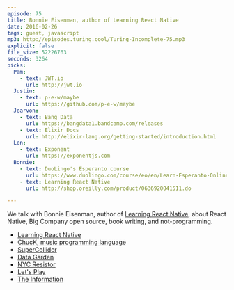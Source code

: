 ```yaml
---
episode: 75
title: Bonnie Eisenman, author of Learning React Native
date: 2016-02-26
tags: guest, javascript
mp3: http://episodes.turing.cool/Turing-Incomplete-75.mp3
explicit: false
file_size: 52226763
seconds: 3264
picks:
  Pam:
    - text: JWT.io
      url: http://jwt.io
  Justin:
    - text: p-e-w/maybe
      url: https://github.com/p-e-w/maybe
  Jearvon:
    - text: Bang Data
      url: https://bangdata1.bandcamp.com/releases
    - text: Elixir Docs
      url: http://elixir-lang.org/getting-started/introduction.html
  Len:
    - text: Exponent
      url: https://exponentjs.com
  Bonnie:
    - text: DuoLingo's Esperanto course
      url: https://www.duolingo.com/course/eo/en/Learn-Esperanto-Online
    - text: Learning React Native
      url: http://shop.oreilly.com/product/0636920041511.do

---
```


We talk with Bonnie Eisenman, author of [Learning React Native](http://shop.oreilly.com/product/0636920041511.do), about React Native, Big Company open source, book writing, and not-programming.

* [Learning React Native](http://shop.oreilly.com/product/0636920041511.do)
* [ChucK, music programming language](http://chuck.cs.princeton.edu/)
* [SuperCollider](https://supercollider.github.io/)
* [Data Garden](http://datagarden.org/)
* [NYC Resistor](http://www.nycresistor.com/)
* [Let's Play](https://en.wikipedia.org/wiki/Let%27s_Play_(video_gaming))
* [The Information](http://smile.amazon.com/The-Information-History-Theory-Flood/dp/1400096235)
